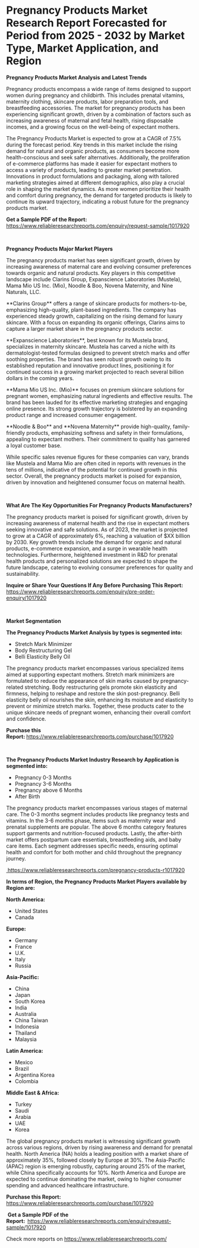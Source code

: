 <p><h1>Pregnancy Products Market Research Report Forecasted for Period from 2025 -  2032 by Market Type, Market Application, and Region</h1></p><p><strong>Pregnancy Products Market Analysis and Latest Trends</strong></p>
<p><p>Pregnancy products encompass a wide range of items designed to support women during pregnancy and childbirth. This includes prenatal vitamins, maternity clothing, skincare products, labor preparation tools, and breastfeeding accessories. The market for pregnancy products has been experiencing significant growth, driven by a combination of factors such as increasing awareness of maternal and fetal health, rising disposable incomes, and a growing focus on the well-being of expectant mothers.</p><p>The Pregnancy Products Market is expected to grow at a CAGR of 7.5% during the forecast period. Key trends in this market include the rising demand for natural and organic products, as consumers become more health-conscious and seek safer alternatives. Additionally, the proliferation of e-commerce platforms has made it easier for expectant mothers to access a variety of products, leading to greater market penetration. Innovations in product formulations and packaging, along with tailored marketing strategies aimed at different demographics, also play a crucial role in shaping the market dynamics. As more women prioritize their health and comfort during pregnancy, the demand for targeted products is likely to continue its upward trajectory, indicating a robust future for the pregnancy products market.</p></p>
<p><strong>Get a Sample PDF of the Report:&nbsp;</strong> <a href="https://www.reliableresearchreports.com/enquiry/request-sample/1017920?utm_campaign=2756&utm_medium=2&utm_source=Github&utm_content=ia&utm_term=21032025&utm_id=pregnancy-products">https://www.reliableresearchreports.com/enquiry/request-sample/1017920</a></p>
<p>&nbsp;</p>
<p><strong>Pregnancy Products Major Market Players</strong></p>
<p><p>The pregnancy products market has seen significant growth, driven by increasing awareness of maternal care and evolving consumer preferences towards organic and natural products. Key players in this competitive landscape include Clarins Group, Expanscience Laboratories (Mustela), Mama Mio US Inc. (Mio), Noodle & Boo, Novena Maternity, and Nine Naturals, LLC.</p><p>**Clarins Group** offers a range of skincare products for mothers-to-be, emphasizing high-quality, plant-based ingredients. The company has experienced steady growth, capitalizing on the rising demand for luxury skincare. With a focus on expanding its organic offerings, Clarins aims to capture a larger market share in the pregnancy products sector.</p><p>**Expanscience Laboratories**, best known for its Mustela brand, specializes in maternity skincare. Mustela has carved a niche with its dermatologist-tested formulas designed to prevent stretch marks and offer soothing properties. The brand has seen robust growth owing to its established reputation and innovative product lines, positioning it for continued success in a growing market projected to reach several billion dollars in the coming years.</p><p>**Mama Mio US Inc. (Mio)** focuses on premium skincare solutions for pregnant women, emphasizing natural ingredients and effective results. The brand has been lauded for its effective marketing strategies and engaging online presence. Its strong growth trajectory is bolstered by an expanding product range and increased consumer engagement.</p><p>**Noodle & Boo** and **Novena Maternity** provide high-quality, family-friendly products, emphasizing softness and safety in their formulations, appealing to expectant mothers. Their commitment to quality has garnered a loyal customer base.</p><p>While specific sales revenue figures for these companies can vary, brands like Mustela and Mama Mio are often cited in reports with revenues in the tens of millions, indicative of the potential for continued growth in this sector. Overall, the pregnancy products market is poised for expansion, driven by innovation and heightened consumer focus on maternal health.</p></p>
<p>&nbsp;</p>
<p><strong>What Are The Key Opportunities For Pregnancy Products Manufacturers?</strong></p>
<p><p>The pregnancy products market is poised for significant growth, driven by increasing awareness of maternal health and the rise in expectant mothers seeking innovative and safe solutions. As of 2023, the market is projected to grow at a CAGR of approximately 6%, reaching a valuation of $XX billion by 2030. Key growth trends include the demand for organic and natural products, e-commerce expansion, and a surge in wearable health technologies. Furthermore, heightened investment in R&D for prenatal health products and personalized solutions are expected to shape the future landscape, catering to evolving consumer preferences for quality and sustainability.</p></p>
<p><strong>Inquire or Share Your Questions If Any Before Purchasing This Report:</strong> <a href="https://www.reliableresearchreports.com/enquiry/pre-order-enquiry/1017920?utm_campaign=2756&utm_medium=2&utm_source=Github&utm_content=ia&utm_term=21032025&utm_id=pregnancy-products">https://www.reliableresearchreports.com/enquiry/pre-order-enquiry/1017920</a></p>
<p>&nbsp;</p>
<p><strong>Market Segmentation</strong></p>
<p><strong>The Pregnancy Products Market Analysis by types is segmented into:</strong></p>
<p><ul><li>Stretch Mark Minimizer</li><li>Body Restructuring Gel</li><li>Belli Elasticity Belly Oil</li></ul></p>
<p><p>The pregnancy products market encompasses various specialized items aimed at supporting expectant mothers. Stretch mark minimizers are formulated to reduce the appearance of skin marks caused by pregnancy-related stretching. Body restructuring gels promote skin elasticity and firmness, helping to reshape and restore the skin post-pregnancy. Belli elasticity belly oil nourishes the skin, enhancing its moisture and elasticity to prevent or minimize stretch marks. Together, these products cater to the unique skincare needs of pregnant women, enhancing their overall comfort and confidence.</p></p>
<p><strong>Purchase this Report:&nbsp;</strong><a href="https://www.reliableresearchreports.com/purchase/1017920?utm_campaign=2756&utm_medium=2&utm_source=Github&utm_content=ia&utm_term=21032025&utm_id=pregnancy-products">https://www.reliableresearchreports.com/purchase/1017920</a></p>
<p>&nbsp;</p>
<p><strong>The Pregnancy Products Market Industry Research by Application is segmented into:</strong></p>
<p><ul><li>Pregnancy 0-3 Months</li><li>Pregnancy 3-6 Months</li><li>Pregnancy above 6 Months</li><li>After Birth</li></ul></p>
<p><p>The pregnancy products market encompasses various stages of maternal care. The 0-3 months segment includes products like pregnancy tests and vitamins. In the 3-6 months phase, items such as maternity wear and prenatal supplements are popular. The above 6 months category features support garments and nutrition-focused products. Lastly, the after-birth market offers postpartum care essentials, breastfeeding aids, and baby care items. Each segment addresses specific needs, ensuring optimal health and comfort for both mother and child throughout the pregnancy journey.</p></p>
<p><a href="https://www.reliableresearchreports.com/pregnancy-products-r1017920?utm_campaign=2756&utm_medium=2&utm_source=Github&utm_content=ia&utm_term=21032025&utm_id=pregnancy-products">&nbsp;https://www.reliableresearchreports.com/pregnancy-products-r1017920</a></p>
<p><strong>In terms of Region, the Pregnancy Products Market Players available by Region are:</strong></p>
<p>
    <p> <strong> North America: </strong>
        <ul>
            <li>United States</li>
            <li>Canada</li>
        </ul>
        </p> 
    <p> <strong> Europe: </strong>
        <ul>
            <li>Germany</li>
            <li>France</li>
            <li>U.K.</li>
            <li>Italy</li>
            <li>Russia</li>
        </ul>
        </p> 
    <p> <strong> Asia-Pacific: </strong>
        <ul>
            <li>China</li>
            <li>Japan</li>
            <li>South Korea</li>
            <li>India</li>
            <li>Australia</li>
            <li>China Taiwan</li>
            <li>Indonesia</li>
            <li>Thailand</li>
            <li>Malaysia</li>
        </ul>
        </p> 
    <p> <strong> Latin America: </strong>
        <ul>
            <li>Mexico</li>
            <li>Brazil</li>
            <li>Argentina Korea</li>
            <li>Colombia</li>
        </ul>
        </p> 
    <p> <strong> Middle East & Africa: </strong>
        <ul>
            <li>Turkey</li>
            <li>Saudi</li>
            <li>Arabia</li>
            <li>UAE</li>
            <li>Korea</li>
        </ul>
    </p>
    </p>
<p><p>The global pregnancy products market is witnessing significant growth across various regions, driven by rising awareness and demand for prenatal health. North America (NA) holds a leading position with a market share of approximately 35%, followed closely by Europe at 30%. The Asia-Pacific (APAC) region is emerging robustly, capturing around 25% of the market, while China specifically accounts for 10%. North America and Europe are expected to continue dominating the market, owing to higher consumer spending and advanced healthcare infrastructure.</p></p>
<p><strong>Purchase this Report: </strong><a href="https://www.reliableresearchreports.com/purchase/1017920?utm_campaign=2756&utm_medium=2&utm_source=Github&utm_content=ia&utm_term=21032025&utm_id=pregnancy-products">https://www.reliableresearchreports.com/purchase/1017920</a></p>
<p>&nbsp;<strong>Get a Sample PDF of the Report:&nbsp;&nbsp;</strong><a href="https://www.reliableresearchreports.com/enquiry/request-sample/1017920?utm_campaign=2756&utm_medium=2&utm_source=Github&utm_content=ia&utm_term=21032025&utm_id=pregnancy-products">https://www.reliableresearchreports.com/enquiry/request-sample/1017920</a></p>
<p><strong></strong></p>
<p>Check more reports on <a href="https://www.reliableresearchreports.com/?utm_campaign=2756&utm_medium=2&utm_source=Github&utm_content=ia&utm_term=21032025&utm_id=pregnancy-products">https://www.reliableresearchreports.com/</a></p>